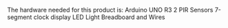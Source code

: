 The hardware needed for this product is:
Arduino UNO R3
2 PIR Sensors
7-segment clock display
LED Light
Breadboard and Wires
